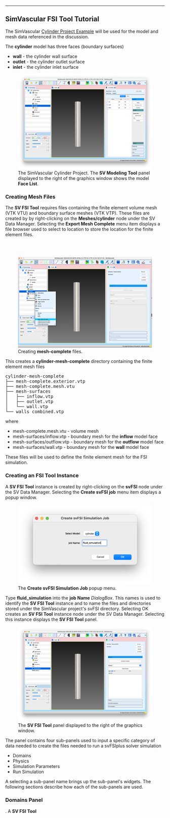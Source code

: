 <hr class="rounded">

<h2 id="sv_fsi_tool_tutorial"> SimVascular FSI Tool Tutorial </h2>
The SimVascular <a href="https://simtk.org/frs/?group_id=930"> Cylinder Project Example</a> will be used 
for the model and mesh data referenced in the discussion.

The <strong>cylinder</strong> model has three faces (boundary surfaces)
<ul>
<li> <strong>wall</strong> - the cylinder wall surface </li>
<li> <strong>outlet</strong> - the cylinder outlet surface </li>
<li> <strong>inlet</strong> - the cylinder inlet surface </li>
</ul>

<figure>
<img class="svImg svImgSm" src="/documentation/svfsiplus/sv-fsi-tool/images/sv-cylinder-project.png">
<figcaption class="svCaption"> The SimVascular Cylinder Project. The <strong>SV Modeling Tool</strong> 
panel displayed to the right of the graphics window shows the model <strong>Face List</strong>.</figcaption>
</figure>

<!-- --------------------------------------------------- -->
<!-- --------------- Creating Mesh Files --------------- -->
<!-- --------------------------------------------------- -->

<h3 id="sv_fsi_tool_mesh"> Creating Mesh Files </h3> 
The <strong>SV FSI Tool</strong> requires files containing the finite element volume mesh (VTK VTU) and 
boundary surface meshes (VTK VTP). These files are created by by right-clicking on the 
<strong>Meshes/cylinder</strong> node under the SV Data Manager. Selecting the <strong>Export Mesh Complete</strong> 
menu item displays a file browser used to select to location to store the location for the finite element files.

<br><br>
<figure>
<img class="svImg svImgSm" src="/documentation/svfsiplus/sv-fsi-tool/images/create-mesh-complete.png">
<figcaption class="svCaption"> Creating <strong>mesh-complete</strong> files.
</figcaption>
</figure>

This creates a <strong>cylinder-mesh-complete</strong> directory containing the finite element mesh files
<pre>
cylinder-mesh-complete
├── mesh-complete.exterior.vtp
├── mesh-complete.mesh.vtu
├── mesh-surfaces
│   ├── inflow.vtp
│   ├── outlet.vtp
│   └── wall.vtp
└── walls_combined.vtp
</pre> 

where 
<ul style="list-style-type:disc;">
  <li> mesh-complete.mesh.vtu - volume mesh </li>
  <li> mesh-surfaces/inflow.vtp - boundary mesh for the <strong>inflow</strong> model face</li>
  <li> mesh-surfaces/outflow.vtp - boundary mesh for the <strong>outflow</strong> model face</li>
  <li> mesh-surfaces/wall.vtp - boundary mesh for the <strong>wall</strong> model face</li>
</ul>

These files will be used to define the finite element mesh for the FSI simulation.

<!-- --------------------------------------------------- -->
<!-- ---------- Creating an FSI Tool Instance ---------- -->
<!-- --------------------------------------------------- -->

<h3 id="sv_fsi_tool_create_instance"> Creating an FSI Tool Instance </h3> 
A <strong>SV FSI Tool</strong> instance is created by right-clicking on the <strong>svFSI</strong> node 
under the SV Data Manager. Selecting the <strong>Create svFSI job</strong> menu item displays a popup window.

<figure>
<img class="svImg svImgSm" src="/documentation/svfsiplus/sv-fsi-tool/images/create-job-popup.png">
<figcaption class="svCaption"> The <strong>Create svFSI Simulation Job </strong> popup menu.  
</figcaption>
</figure>

Type <strong>fluid_simulation</strong> into the <strong>job Name</strong> <i>DialogBox</i>. This names is used 
to identify the <strong>SV FSI Tool</strong> instance and to name the files and directories stored under the 
SimVascular project's svFSI directory. Selecting OK creates an <strong>SV FSI Tool</strong> instance node under 
the SV Data Manager. Selecting this instance displays the <strong>SV FSI Tool</strong> panel.

<figure>
<img class="svImg svImgSm" src="/documentation/svfsiplus/sv-fsi-tool/images/sv-fsi-tool.png">
<figcaption class="svCaption"> The <strong>SV FSI Tool</strong> panel displayed to the right of the graphics window.  
</figcaption>
</figure>

The panel contains four sub-panels used to input a specific category of data needed to create the files
needed to run a svFSIplus solver simulation
<ul>
<li> Domains </li>
<li> Physics </li>
<li> Simulation Parameters </li>
<li> Run Simulation </li>
</ul>

A selecting a sub-panel name brings up the sub-panel's widgets. The following sections describe how each of the 
sub-panels are used.

<!-- --------------------------------------------------- -->
<!-- ---------------- Domains Panel -------------------- -->
<!-- --------------------------------------------------- -->

<h3 id="sv_fsi_tool_domains"> Domains Panel </h2>. A <strong>SV FSI Tool</strong> 

